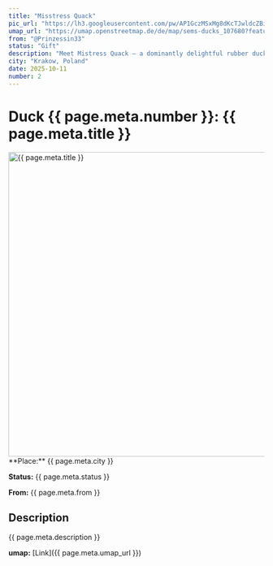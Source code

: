 ```yaml
---
title: "Misstress Quack"
pic_url: "https://lh3.googleusercontent.com/pw/AP1GczMSxMg8dKcTJwldcZBidwtA59UVffV1BaphqOrnAEZXz175Sd5WDjWEyi4Fn2_lWfpmEJVpObeXGUmw1fGIq12UDUdD51PrMMe1IQ5RNaLbBKNyU31pKCbHETPTTYNSrFsy-KtSs1q6az2C1UV_nUGUxg=w1081-h1441-s-no-gm"
umap_url: "https://umap.openstreetmap.de/de/map/sems-ducks_107680?feature=Mistress%20Quack#16/50.0631/19.9367"
from: "@Prinzessin33"
status: "Gift"
description: "Meet Mistress Quack – a dominantly delightful rubber duck who knows exactly who's in charge.Clad in faux leather, with a tiny ballgag beak and a confident stare, she brings a cheeky touch of BDSM flair to any collection. Whether in the tub or on display, she commands attention… and obedience."
city: "Krakow, Poland"
date: 2025-10-11
number: 2
---
```

# Duck {{ page.meta.number }}: {{ page.meta.title }}

<img src="{{ page.meta.pic_url }}" alt="{{ page.meta.title }}" width="600">
**Place:** {{ page.meta.city }}

**Status:** {{ page.meta.status }}

**From:** {{ page.meta.from }}

## Description

{{ page.meta.description }}

**umap:** [Link]({{ page.meta.umap_url }})
